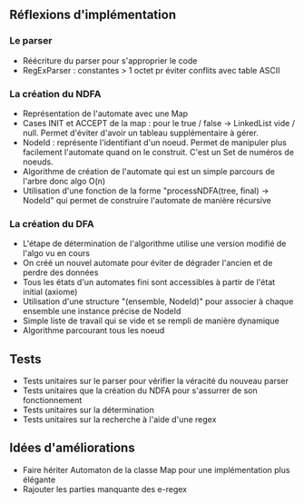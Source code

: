## Réflexions d'implémentation

### Le parser
* Réécriture du parser pour s'approprier le code
* RegExParser : constantes > 1 octet pr éviter conflits avec table ASCII

### La création du NDFA
* Représentation de l'automate avec une Map
* Cases INIT et ACCEPT de la map : pour le true / false -> LinkedList vide / null. Permet d'éviter d'avoir un tableau supplémentaire à gérer.
* NodeId : représente l'identifiant d'un noeud. Permet de manipuler plus facilement l'automate quand on le construit. C'est un Set de numéros de noeuds.
* Algorithme de création de l'automate qui est un simple parcours de l'arbre donc algo O(n)
* Utilisation d'une fonction de la forme "processNDFA(tree, final) -> NodeId" qui permet de construire l'automate de manière récursive

### La création du DFA
* L'étape de détermination de l'algorithme utilise une version modifié de l'algo vu en cours
* On créé un nouvel automate pour éviter de dégrader l'ancien et de perdre des données
* Tous les états d'un automates fini sont accessibles à partir de l'état initial (axiome)
* Utilisation d'une structure "(ensemble, NodeId)" pour associer à chaque ensemble une instance précise de NodeId
* Simple liste de travail qui se vide et se rempli de manière dynamique
* Algorithme parcourant tous les noeud

## Tests
* Tests unitaires sur le parser pour vérifier la véracité du nouveau parser
* Tests unitaires que la création du NDFA pour s'assurrer de son fonctionnement
* Tests unitaires sur la détermination
* Tests unitaires sur la recherche à l'aide d'une regex

## Idées d'améliorations
* Faire hériter Automaton de la classe Map pour une implémentation plus élégante
* Rajouter les parties manquante des e-regex
